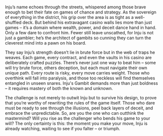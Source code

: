 Inju’s name echoes through the streets, whispered among those brave enough to bet their fate on games of chance and strategy. As the sovereign of everything in the district, his grip over the area is as tight as a well-shuffled deck. But behind his extravagant casino walls lies more than just games – it’s a domain where wealth, power, and deceit dance hand in hand. Only a few dare to confront him. Fewer still leave unscathed, for Inju is not just a gambler; he’s the architect of gambits so cunning they can turn the cleverest mind into a pawn on his board.

They say Inju’s strength doesn’t lie in brute force but in the web of traps he weaves. Each game, every contract, and even the vaults in his casino are deliberately crafted puzzles. There’s never just one way to beat him – some will try brute force, others deception, but each must navigate their own unique path. Every route is risky, every move carries weight. Those who overthink will fall into paralysis, and those too reckless will find themselves entangled in unseen snares. Inju's Gambit demands more than just boldness – it requires mastery of both the known and unknown.

The challenge is not merely to outwit Inju but to survive his design, to prove that you’re worthy of rewriting the rules of the game itself. Those who dare must be ready to see through the illusions, peel back layers of deceit, and embrace the unpredictable. So, are you the one who can outthink the mastermind? Will you rise as the challenger who bends his game to your will? The only certainty is this: the moment you make your move, Inju is already watching, waiting to see if you falter – or triumph.